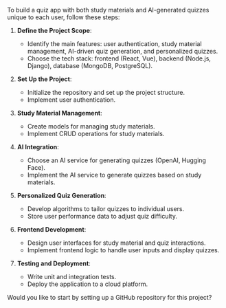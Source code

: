 To build a quiz app with both study materials and AI-generated quizzes unique to each user, follow these steps:

1. **Define the Project Scope**:
   - Identify the main features: user authentication, study material management, AI-driven quiz generation, and personalized quizzes.
   - Choose the tech stack: frontend (React, Vue), backend (Node.js, Django), database (MongoDB, PostgreSQL).

2. **Set Up the Project**:
   - Initialize the repository and set up the project structure.
   - Implement user authentication.

3. **Study Material Management**:
   - Create models for managing study materials.
   - Implement CRUD operations for study materials.

4. **AI Integration**:
   - Choose an AI service for generating quizzes (OpenAI, Hugging Face).
   - Implement the AI service to generate quizzes based on study materials.

5. **Personalized Quiz Generation**:
   - Develop algorithms to tailor quizzes to individual users.
   - Store user performance data to adjust quiz difficulty.

6. **Frontend Development**:
   - Design user interfaces for study material and quiz interactions.
   - Implement frontend logic to handle user inputs and display quizzes.

7. **Testing and Deployment**:
   - Write unit and integration tests.
   - Deploy the application to a cloud platform.

Would you like to start by setting up a GitHub repository for this project?